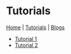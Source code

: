 # Tutorials

[Home](/) | [Tutorials](/Tutorials/) | [Blogs](/blogs/)

- [Tutorial 1](/Tutorials/fastai/fastai.md)
- [Tutorial 2](/Tutorials/Ros2/Installation.md)
